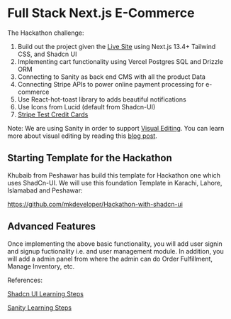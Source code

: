 # Full Stack Next.js E-Commerce

The Hackathon challenge:

1. Build out the project given the [Live Site](https://full-stack-ecommerce-clothing-web.vercel.app/) using Next.js 13.4+ Tailwind CSS, and Shadcn UI
2. Implementing cart functionality using Vercel Postgres SQL and Drizzle ORM
3. Connecting to Sanity as back end CMS with all the product Data
4. Connecting Stripe APIs to power online payment processing for e-commerce
5. Use React-hot-toast library to adds beautiful notifications
6. Use Icons from Lucid (default from Shadcn-UI)
7. [Stripe Test Credit Cards](https://stripe.com/docs/testing)

Note: We are using Sanity in order to support [Visual Editing](https://www.sanity.io/docs/vercel-visual-editing). You can learn more about visual editing by reading this [blog post](https://www.sanity.io/blog/visual-editing-sanity-vercel).

## Starting Template for the Hackathon

Khubaib from Peshawar has build this template for Hackathon one which uses ShadCn-UI. We will use this foundation Template in Karachi, Lahore, Islamabad and Peshawar:

https://github.com/mkdeveloper/Hackathon-with-shadcn-ui

## Advanced Features

Once implementing the above basic functionality, you will add user signin and signup fuctionality i.e. and user management module. In addition, you will add a admin panel from where the admin can do Order Fulfillment, Manage Inventory, etc.

References:

[Shadcn UI Learning Steps](https://github.com/panaverse/learn-nextjs/tree/main/step07_styling/tailwindCSS/step12_shadcn_ui/)

[Sanity Learning Steps](https://github.com/panaverse/learn-nextjs/tree/main/step09_headless_cms/sanity)
